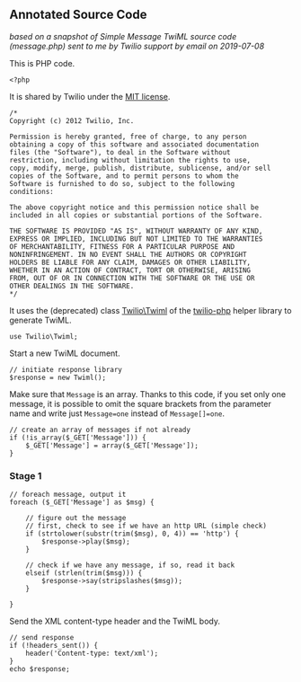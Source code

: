 ## Annotated Source Code

*based on a snapshot of Simple Message TwiML source code (message.php)
sent to me by Twilio support by email on 2019-07-08*

This is PHP code.

```
<?php
```

It is shared by Twilio under the
[MIT license](https://opensource.org/licenses/MIT).

```
/*
Copyright (c) 2012 Twilio, Inc.

Permission is hereby granted, free of charge, to any person
obtaining a copy of this software and associated documentation
files (the "Software"), to deal in the Software without
restriction, including without limitation the rights to use,
copy, modify, merge, publish, distribute, sublicense, and/or sell
copies of the Software, and to permit persons to whom the
Software is furnished to do so, subject to the following
conditions:

The above copyright notice and this permission notice shall be
included in all copies or substantial portions of the Software.

THE SOFTWARE IS PROVIDED "AS IS", WITHOUT WARRANTY OF ANY KIND,
EXPRESS OR IMPLIED, INCLUDING BUT NOT LIMITED TO THE WARRANTIES
OF MERCHANTABILITY, FITNESS FOR A PARTICULAR PURPOSE AND
NONINFRINGEMENT. IN NO EVENT SHALL THE AUTHORS OR COPYRIGHT
HOLDERS BE LIABLE FOR ANY CLAIM, DAMAGES OR OTHER LIABILITY,
WHETHER IN AN ACTION OF CONTRACT, TORT OR OTHERWISE, ARISING
FROM, OUT OF OR IN CONNECTION WITH THE SOFTWARE OR THE USE OR
OTHER DEALINGS IN THE SOFTWARE.
*/
```

It uses the (deprecated) class
[Twilio\Twiml](https://www.twilio.com/docs/libraries/reference/twilio-php/5.34.1/class-Twilio.Twiml.html) of the [twilio-php](https://github.com/twilio/twilio-php)
helper library to generate TwiML.

```
use Twilio\Twiml;
```

Start a new TwiML document.

```
// initiate response library
$response = new Twiml();
```

Make sure that `Message` is an array. Thanks to this code,
if you set only one message, it is possible to omit the square
brackets from the parameter name and write just `Message=one`
instead of `Message[]=one`.

```
// create an array of messages if not already
if (!is_array($_GET['Message'])) {
	$_GET['Message'] = array($_GET['Message']);
}
```

### Stage 1

```
// foreach message, output it
foreach ($_GET['Message'] as $msg) {

	// figure out the message
	// first, check to see if we have an http URL (simple check)
	if (strtolower(substr(trim($msg), 0, 4)) == 'http') {
		$response->play($msg);
	}

	// check if we have any message, if so, read it back
	elseif (strlen(trim($msg))) {
		$response->say(stripslashes($msg));
	}

}
```

Send the XML content-type header and the TwiML body.

```
// send response
if (!headers_sent()) {
	header('Content-type: text/xml');
}
echo $response;
```
